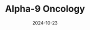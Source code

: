 ---  
layout: startup_page  
title: "Alpha-9 Oncology"  
id: "a9oncology.com"  
permalink: "/alpha9oncologya9oncology.com10232024/"  
website: "https://www.a9oncology.com/"  
funding_round: "Series C"  
funding_amount: "$175M"  
investors: "Lightspeed Venture Partners, Ascenta Capital, General Catalyst, a16z Bio + Health, RA Capital Management, Janus Henderson Investors, Delos Capital, Digitalis Ventures, Lumira Ventures, abrdn Inc., Frazier Life Sciences, Longitude Capital, Nextech Invest, BVF Partners LP, Samsara BioCapital"  
about: "Alpha-9 Oncology is a clinical-stage company developing radiopharmaceuticals to improve cancer treatment. They focus on creating bespoke molecules with optimal selectivity, stability, and payload delivery, advancing a robust pipeline of novel radiopharmaceuticals. Their systematic approach to molecule design allows for broad potential expansion into several validated oncology targets."  
markets: "Biotechnology, Oncology, Radiopharmaceuticals"  
hq: "Boston, Massachusetts, United States"  
founded_year: "2018"  
linkedin: "https://www.linkedin.com/company/a9oncology"  
twitter: ""  
instagram: ""  
facebook: ""  
crunchbase: ""  
pitchbook: "https://pitchbook.com/profiles/company/465570-73"  

date_display: "23-Oct-2024"  
date: "2024-10-23"

# SEO Optimization  
meta_title: "Alpha-9 Oncology - Series C Funding ($175M)"  
meta_description: "Alpha-9 Oncology, Alpha-9 Oncology is a clinical-stage company developing radiopharmaceuticals to improve cancer treatment. They focus on creating bespoke molecules wit..."  
meta_keywords: "Alpha-9 Oncology, Biotechnology, Oncology, Radiopharmaceuticals, Series C funding"  
canonical_url: "https://startup.projectstartups.com/alpha9oncologya9oncology.com10232024/"  
---